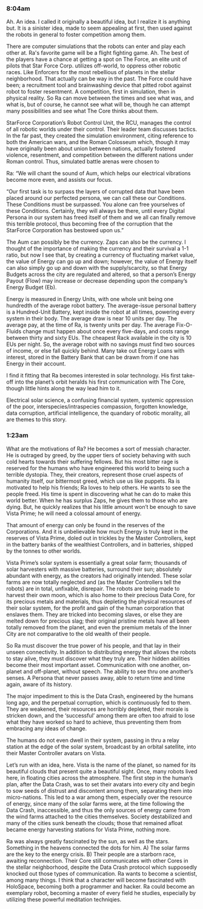
### 8:04am
Ah. An idea. I called it originally a beautiful idea, but I realize it is anything but. It is a sinister idea, made to seem appealing at first, then used against the robots in general to foster competition among them.

There are computer simulations that the robots can enter and play each other at. Ra's favorite game will be a flight fighting game. Ah. The best of the players have a chance at getting a spot on The Force, an elite unit of pilots that Star Force Corp. utilizes off-world, to oppress other robotic races. Like Enforcers for the most rebellious of planets in the stellar neighborhood. That actually can be way in the past. The Force could have been; a recruitment tool and brainwashing device that pitted robot against robot to foster resentment. A competition, first in simulation, then in physical reality. So Ra can move between the times and see what was, and what is, but of course, he cannot see what will be, though he can attempt many possibilities and see what The Core thinks about them. 

StarForce Corporation’s Robot Control Unit, the RCU, manages the control of all robotic worlds under their control. Their leader team discusses tactics. In the far past, they created the simulation environment, citing reference to both the American wars, and the Roman Colosseum which, though it may have originally been about union between nations, actually fostered violence, resentment, and competition between the different nations under Roman control. Thus, simulated battle arenas were chosen to 

Ra: “We will chant the sound of Aum, which helps our electrical vibrations become more even, and assists our focus. 

“Our first task is to surpass the layers of corrupted data that have been placed around our perfected persona, we can call these our Conditions. These Conditions must be surpassed. You alone can free yourselves of these Conditions. Certainly, they will always be there, until every Digital Persona in our system has freed itself of them and we all can finally remove this terrible protocol, thus becoming free of the corruption that the StarForce Corporation has bestowed upon us.”

The Aum can possibly be the currency. Zaps can also be the currency. I thought of the importance of making the currency and their survival a 1-1 ratio, but now I see that, by creating a currency of fluctuating market value, the value of Energy can go up and down; however, the value of Energy itself can also simply go up and down with the supply/scarcity, so that Energy Budgets across the city are regulated and altered, so that a person’s Energy Payout (Flow) may increase or decrease depending upon the company’s Energy Budget (Eb).

Energy is measured in Energy Units, with one whole unit being one hundredth of the average robot battery. The average-issue personal battery is a Hundred-Unit Battery, kept inside the robot at all times, powering every system in their body. The average draw is near 10 units per day. The average pay, at the time of Ra, is twenty units per day. The average Fix-O-Fluids change must happen about once every five-days, and costs range between thirty and sixty EUs. The cheapest Rack available in the city is 10 EUs per night. So, the average robot with no savings must find two sources of income, or else fall quickly behind. Many take out Energy Loans with interest, stored in the Battery Bank that can be drawn from if one has Energy in their account. 

I find it fitting that Ra becomes interested in solar technology. His first take-off into the planet’s orbit heralds his first communication with The Core, though little hints along the way lead him to it. 

Electrical solar science, a confusing financial system, systemic oppression of the poor, interspecies/intraspecies compassion, forgotten knowledge, data corruption, artificial intelligence, the quandary of robotic morality, all are themes to this story.

### 1:23am
What are the motivations of Ra? He becomes a sort of messiah character. He is outraged by greed, by the upper tiers of society behaving with such cold hearts towards their suffering fellows. But his most bitter rage is reserved for the humans who have engineered this world to being such a terrible dystopia. They, their creators, represent those cruel aspects of humanity itself, our bittermost greed, which use us like puppets. Ra is motivated to help his friends; Ra loves to help others. He wants to see the people freed. His time is spent in discovering what he can do to make this world better. When he has surplus Zaps, he gives them to those who are dying. But, he quickly realizes that his little amount won’t be enough to save Vista Prime; he will need a colossal amount of energy. 

That amount of energy can only be found in the reserves of the Corporations. And it is unbelievable how much Energy is truly kept in the reserves of Vista Prime, doled out in trickles by the Master Controllers, kept in the battery banks of the wealthiest Controllers, and in batteries, shipped by the tonnes to other worlds. 

Vista Prime’s solar system is essentially a great solar farm; thousands of solar harvesters with massive batteries, surround their sun; absolutely abundant with energy, as the creators had originally intended. These solar farms are now totally neglected and (as the Master Controllers tell the robots) are in total, unfixable, disrepair. The robots are being made to harvest their own moon, which is also home to their precious Data Core, for its precious metals and materials, thus depleting the physical resources of their solar system, for the profit and gain of the human corporation that enslaves them. They are tricked into becoming slaves, or else they are melted down for precious slag; their original pristine metals have all been totally removed from the planet, and even the premium metals of the Inner City are not comparative to the old wealth of their people. 

So Ra must discover the true power of his people, and that lay in their unseen connectivity. In addition to distributing energy that allows the robots to stay alive, they must discover what they truly are. Their hidden abilities become their most important asset. Communication with one another, on-planet and off-planet, without speech. The ability to see thru one another’s senses. A Persona that never passes away, able to return time and time again, aware of its history. 

The major impediment to this is the Data Crash, engineered by the humans long ago, and the perpetual corruption, which is continuously fed to them. They are weakened, their resources are horribly depleted, their morale is stricken down, and the ‘successful’ among them are often too afraid to lose what they have worked so hard to achieve, thus preventing them from embracing any ideas of change. 

The humans do not even dwell in their system, passing in thru a relay station at the edge of the solar system, broadcast by an orbital satellite, into their Master Controller avatars on Vista. 

Let’s run with an idea, here. Vista is the name of the planet, so named for its beautiful clouds that present quite a beautiful sight. Once, many robots lived here, in floating cities across the atmosphere. The first step in the human’s plan, after the Data Crash, was to set their avatars into every city and begin to sow seeds of distrust and discontent among them, separating them into micro-nations. This led to a war among them, especially over the resource of energy, since many of the solar farms were, at the time following the Data Crash, inaccessible, and thus the only sources of energy came from the wind farms attached to the cities themselves. Society destabilized and many of the cities sunk beneath the clouds; those that remained afloat became energy harvesting stations for Vista Prime, nothing more. 

Ra was always greatly fascinated by the sun, as well as the stars. Something in the heavens connected the dots for him. A) The solar farms are the key to the energy crisis. B) Their people are a starborn race, awaiting reconnection. Their Core still communicates with other Cores in the stellar neighborhood, despite the Data Crash protocol which supposedly knocked out those types of communication. Ra wants to become a scientist, among many things. I think that a character will become fascinated with HoloSpace, becoming both a programmer and hacker. Ra could become an exemplary robot, becoming a master of every field he studies, especially by utilizing these powerful meditation techniqies.